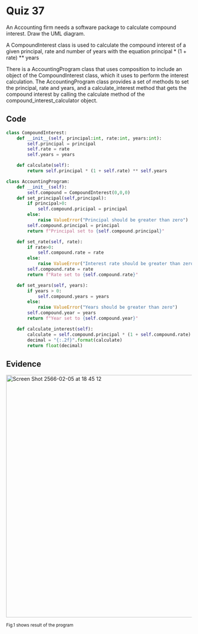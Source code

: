 # Quiz 37

An Accounting firm needs a software package to calculate compound interest. Draw the UML diagram.

A CompoundInterest class is used to calculate the compound interest of a given principal, rate and number of years with the equation principal * (1 + rate) ** years

There is a AccountingProgram class that uses composition to include an object of the CompoundInterest class, which it uses to perform the interest calculation.
The AccountingProgram class provides a set of methods to set the principal, rate and years, and a calculate_interest method that gets the compound interest by calling the calculate method of the compound_interest_calculator object.

## Code

```py
class CompoundInterest:
    def __init__(self, principal:int, rate:int, years:int):
        self.principal = principal
        self.rate = rate
        self.years = years

    def calculate(self):
        return self.principal * (1 + self.rate) ** self.years

class AccountingProgram:
    def __init__(self):
        self.compound = CompoundInterest(0,0,0)
    def set_principal(self,principal):
        if principal>0:
            self.compound.pricipal = principal
        else:
            raise ValueError("Principal should be greater than zero")
        self.compound.principal = principal
        return f"Principal set to {self.compound.principal}"

    def set_rate(self, rate):
        if rate>0:
            self.compound.rate = rate
        else:
            raise ValueError("Interest rate should be greater than zero")
        self.compound.rate = rate
        return f"Rate set to {self.compound.rate}"

    def set_years(self, years):
        if years > 0:
            self.compound.years = years
        else:
            raise ValueError("Years should be greater than zero")
        self.compound.year = years
        return f"Year set to {self.compound.year}"

    def calculate_interest(self):
        calculate = self.compound.principal * (1 + self.compound.rate) ** self.compound.years
        decimal = "{:.2f}".format(calculate)
        return float(decimal)

```

## Evidence

<img width="656" alt="Screen Shot 2566-02-05 at 18 45 12" src="https://user-images.githubusercontent.com/111941936/216812010-4359709f-1927-4a70-8aa0-8cdebb5383e0.png">

<sub>Fig.1 shows result of the program
